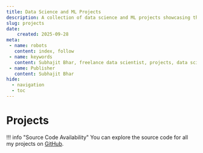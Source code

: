 ```yaml
---
title: Data Science and ML Projects
description: A collection of data science and ML projects showcasing the quality and impact of my data science projects.
slug: projects
date:
    created: 2025-09-28
meta: 
 - name: robots
   content: index, follow
 - name: keywords
   content: Subhajit Bhar, freelance data scientist, projects, data science, AI, ML, NLP, RAG, knowledge base
 - name: Publisher
   content: Subhajit Bhar
hide:
  - navigation
  - toc
---
```



# Projects
!!! info "Source Code Availability"
    You can explore the source code for all my projects on [GitHub](https://github.com/subhajitbhar1).
